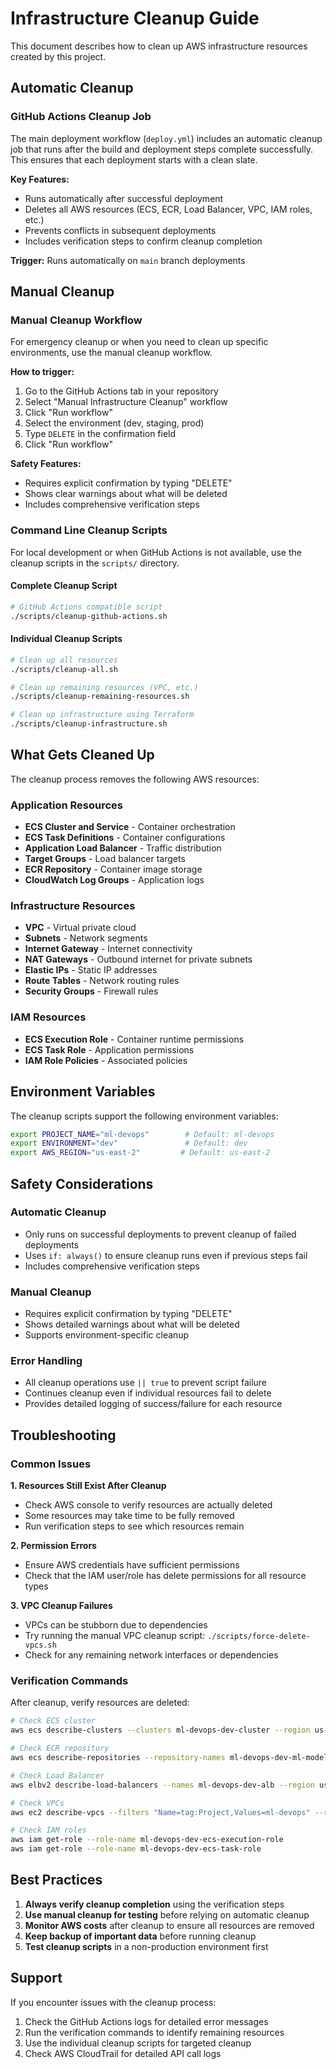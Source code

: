 # Infrastructure Cleanup Guide

This document describes how to clean up AWS infrastructure resources created by this project.

## Automatic Cleanup

### GitHub Actions Cleanup Job

The main deployment workflow (`deploy.yml`) includes an automatic cleanup job that runs after the build and deployment steps complete successfully. This ensures that each deployment starts with a clean slate.

**Key Features:**
- Runs automatically after successful deployment
- Deletes all AWS resources (ECS, ECR, Load Balancer, VPC, IAM roles, etc.)
- Prevents conflicts in subsequent deployments
- Includes verification steps to confirm cleanup completion

**Trigger:** Runs automatically on `main` branch deployments

## Manual Cleanup

### Manual Cleanup Workflow

For emergency cleanup or when you need to clean up specific environments, use the manual cleanup workflow.

**How to trigger:**
1. Go to the GitHub Actions tab in your repository
2. Select "Manual Infrastructure Cleanup" workflow
3. Click "Run workflow"
4. Select the environment (dev, staging, prod)
5. Type `DELETE` in the confirmation field
6. Click "Run workflow"

**Safety Features:**
- Requires explicit confirmation by typing "DELETE"
- Shows clear warnings about what will be deleted
- Includes comprehensive verification steps

### Command Line Cleanup Scripts

For local development or when GitHub Actions is not available, use the cleanup scripts in the `scripts/` directory.

#### Complete Cleanup Script
```bash
# GitHub Actions compatible script
./scripts/cleanup-github-actions.sh
```

#### Individual Cleanup Scripts
```bash
# Clean up all resources
./scripts/cleanup-all.sh

# Clean up remaining resources (VPC, etc.)
./scripts/cleanup-remaining-resources.sh

# Clean up infrastructure using Terraform
./scripts/cleanup-infrastructure.sh
```

## What Gets Cleaned Up

The cleanup process removes the following AWS resources:

### Application Resources
- **ECS Cluster and Service** - Container orchestration
- **ECS Task Definitions** - Container configurations
- **Application Load Balancer** - Traffic distribution
- **Target Groups** - Load balancer targets
- **ECR Repository** - Container image storage
- **CloudWatch Log Groups** - Application logs

### Infrastructure Resources
- **VPC** - Virtual private cloud
- **Subnets** - Network segments
- **Internet Gateway** - Internet connectivity
- **NAT Gateways** - Outbound internet for private subnets
- **Elastic IPs** - Static IP addresses
- **Route Tables** - Network routing rules
- **Security Groups** - Firewall rules

### IAM Resources
- **ECS Execution Role** - Container runtime permissions
- **ECS Task Role** - Application permissions
- **IAM Role Policies** - Associated policies

## Environment Variables

The cleanup scripts support the following environment variables:

```bash
export PROJECT_NAME="ml-devops"        # Default: ml-devops
export ENVIRONMENT="dev"               # Default: dev
export AWS_REGION="us-east-2"         # Default: us-east-2
```

## Safety Considerations

### Automatic Cleanup
- Only runs on successful deployments to prevent cleanup of failed deployments
- Uses `if: always()` to ensure cleanup runs even if previous steps fail
- Includes comprehensive verification steps

### Manual Cleanup
- Requires explicit confirmation by typing "DELETE"
- Shows detailed warnings about what will be deleted
- Supports environment-specific cleanup

### Error Handling
- All cleanup operations use `|| true` to prevent script failure
- Continues cleanup even if individual resources fail to delete
- Provides detailed logging of success/failure for each resource

## Troubleshooting

### Common Issues

**1. Resources Still Exist After Cleanup**
- Check AWS console to verify resources are actually deleted
- Some resources may take time to be fully removed
- Run verification steps to see which resources remain

**2. Permission Errors**
- Ensure AWS credentials have sufficient permissions
- Check that the IAM user/role has delete permissions for all resource types

**3. VPC Cleanup Failures**
- VPCs can be stubborn due to dependencies
- Try running the manual VPC cleanup script: `./scripts/force-delete-vpcs.sh`
- Check for any remaining network interfaces or dependencies

### Verification Commands

After cleanup, verify resources are deleted:

```bash
# Check ECS cluster
aws ecs describe-clusters --clusters ml-devops-dev-cluster --region us-east-2

# Check ECR repository
aws ecs describe-repositories --repository-names ml-devops-dev-ml-model --region us-east-2

# Check Load Balancer
aws elbv2 describe-load-balancers --names ml-devops-dev-alb --region us-east-2

# Check VPCs
aws ec2 describe-vpcs --filters "Name=tag:Project,Values=ml-devops" --region us-east-2

# Check IAM roles
aws iam get-role --role-name ml-devops-dev-ecs-execution-role
aws iam get-role --role-name ml-devops-dev-ecs-task-role
```

## Best Practices

1. **Always verify cleanup completion** using the verification steps
2. **Use manual cleanup for testing** before relying on automatic cleanup
3. **Monitor AWS costs** after cleanup to ensure all resources are removed
4. **Keep backup of important data** before running cleanup
5. **Test cleanup scripts** in a non-production environment first

## Support

If you encounter issues with the cleanup process:

1. Check the GitHub Actions logs for detailed error messages
2. Run the verification commands to identify remaining resources
3. Use the individual cleanup scripts for targeted cleanup
4. Check AWS CloudTrail for detailed API call logs
